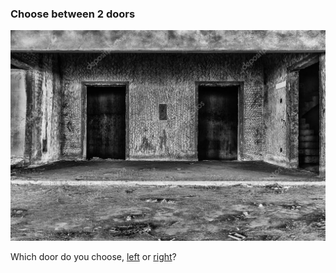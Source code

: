### Choose between 2 doors

![](../pictures/two-doors.jpg)

Which door do you choose, [left](kitchen.md) or [right](basement.md)?